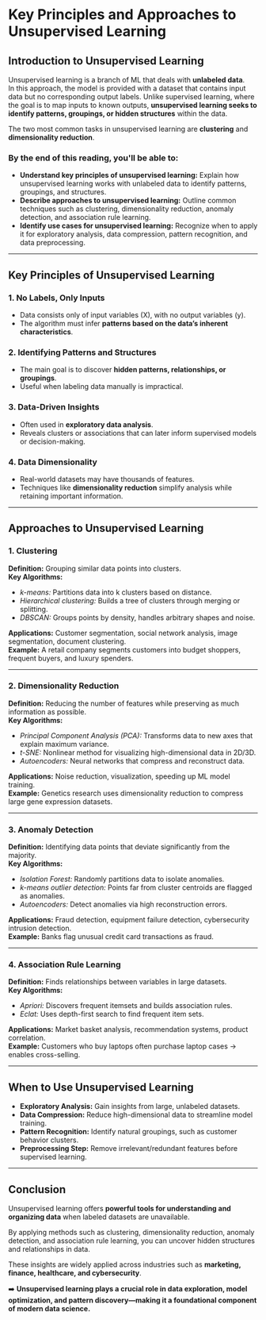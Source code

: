 # Key Principles and Approaches to Unsupervised Learning

## Introduction to Unsupervised Learning

Unsupervised learning is a branch of ML that deals with **unlabeled data**.  
In this approach, the model is provided with a dataset that contains input data but no corresponding output labels. Unlike supervised learning, where the goal is to map inputs to known outputs, **unsupervised learning seeks to identify patterns, groupings, or hidden structures** within the data.  

The two most common tasks in unsupervised learning are **clustering** and **dimensionality reduction**.  

### By the end of this reading, you'll be able to:
- **Understand key principles of unsupervised learning:** Explain how unsupervised learning works with unlabeled data to identify patterns, groupings, and structures.  
- **Describe approaches to unsupervised learning:** Outline common techniques such as clustering, dimensionality reduction, anomaly detection, and association rule learning.  
- **Identify use cases for unsupervised learning:** Recognize when to apply it for exploratory analysis, data compression, pattern recognition, and data preprocessing.  

---

## Key Principles of Unsupervised Learning

### 1. No Labels, Only Inputs
- Data consists only of input variables (X), with no output variables (y).  
- The algorithm must infer **patterns based on the data’s inherent characteristics**.  

### 2. Identifying Patterns and Structures
- The main goal is to discover **hidden patterns, relationships, or groupings**.  
- Useful when labeling data manually is impractical.  

### 3. Data-Driven Insights
- Often used in **exploratory data analysis**.  
- Reveals clusters or associations that can later inform supervised models or decision-making.  

### 4. Data Dimensionality
- Real-world datasets may have thousands of features.  
- Techniques like **dimensionality reduction** simplify analysis while retaining important information.  

---

## Approaches to Unsupervised Learning

### 1. Clustering
**Definition:** Grouping similar data points into clusters.  
**Key Algorithms:**
- *k-means:* Partitions data into k clusters based on distance.  
- *Hierarchical clustering:* Builds a tree of clusters through merging or splitting.  
- *DBSCAN:* Groups points by density, handles arbitrary shapes and noise.  

**Applications:** Customer segmentation, social network analysis, image segmentation, document clustering.  
**Example:** A retail company segments customers into budget shoppers, frequent buyers, and luxury spenders.  

---

### 2. Dimensionality Reduction
**Definition:** Reducing the number of features while preserving as much information as possible.  
**Key Algorithms:**
- *Principal Component Analysis (PCA):* Transforms data to new axes that explain maximum variance.  
- *t-SNE:* Nonlinear method for visualizing high-dimensional data in 2D/3D.  
- *Autoencoders:* Neural networks that compress and reconstruct data.  

**Applications:** Noise reduction, visualization, speeding up ML model training.  
**Example:** Genetics research uses dimensionality reduction to compress large gene expression datasets.  

---

### 3. Anomaly Detection
**Definition:** Identifying data points that deviate significantly from the majority.  
**Key Algorithms:**
- *Isolation Forest:* Randomly partitions data to isolate anomalies.  
- *k-means outlier detection:* Points far from cluster centroids are flagged as anomalies.  
- *Autoencoders:* Detect anomalies via high reconstruction errors.  

**Applications:** Fraud detection, equipment failure detection, cybersecurity intrusion detection.  
**Example:** Banks flag unusual credit card transactions as fraud.  

---

### 4. Association Rule Learning
**Definition:** Finds relationships between variables in large datasets.  
**Key Algorithms:**
- *Apriori:* Discovers frequent itemsets and builds association rules.  
- *Eclat:* Uses depth-first search to find frequent item sets.  

**Applications:** Market basket analysis, recommendation systems, product correlation.  
**Example:** Customers who buy laptops often purchase laptop cases → enables cross-selling.  

---

## When to Use Unsupervised Learning
- **Exploratory Analysis:** Gain insights from large, unlabeled datasets.  
- **Data Compression:** Reduce high-dimensional data to streamline model training.  
- **Pattern Recognition:** Identify natural groupings, such as customer behavior clusters.  
- **Preprocessing Step:** Remove irrelevant/redundant features before supervised learning.  

---

## Conclusion
Unsupervised learning offers **powerful tools for understanding and organizing data** when labeled datasets are unavailable.  

By applying methods such as clustering, dimensionality reduction, anomaly detection, and association rule learning, you can uncover hidden structures and relationships in data.  

These insights are widely applied across industries such as **marketing, finance, healthcare, and cybersecurity**.  

➡️ **Unsupervised learning plays a crucial role in data exploration, model optimization, and pattern discovery—making it a foundational component of modern data science.**
